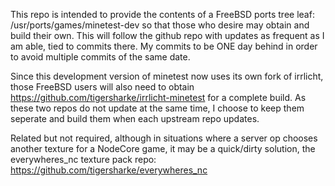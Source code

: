This repo is intended to provide the contents of a FreeBSD ports tree leaf: /usr/ports/games/minetest-dev so that those who desire may obtain and build their own.  This will follow the github repo with updates as frequent as I am able, tied to commits there.  My commits to be ONE day behind in order to avoid multiple commits of the same date.

Since this development version of minetest now uses its own fork of irrlicht, those FreeBSD users will also need to obtain https://github.com/tigersharke/irrlicht-minetest for a complete build.  As these two repos do not update at the same time, I choose to keep them seperate and build them when each upstream repo updates.

Related but not required, although in situations where a server op chooses another texture for a NodeCore game, it may be a quick/dirty solution, the everywheres_nc texture pack repo: https://github.com/tigersharke/everywheres_nc
